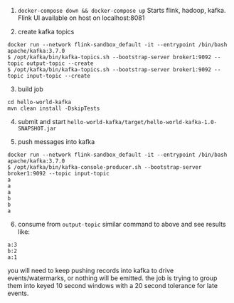 1. `docker-compose down && docker-compose up`
Starts flink, hadoop, kafka. Flink UI available on host on localhost:8081

2. create kafka topics 

```
docker run --network flink-sandbox_default -it --entrypoint /bin/bash apache/kafka:3.7.0
$ /opt/kafka/bin/kafka-topics.sh --bootstrap-server broker1:9092 --topic output-topic --create
$ /opt/kafka/bin/kafka-topics.sh --bootstrap-server broker1:9092 --topic input-topic --create
```

3. build job
```
cd hello-world-kafka
mvn clean install -DskipTests
```

4. submit and start `hello-world-kafka/target/hello-world-kafka-1.0-SNAPSHOT.jar`

5. push messages into kafka
```
docker run --network flink-sandbox_default -it --entrypoint /bin/bash apache/kafka:3.7.0
$ /opt/kafka/bin/kafka-console-producer.sh --bootstrap-server broker1:9092 --topic input-topic
a
a
a
b
b
a
```

6. consume from `output-topic` similar command to above and see results like:
```
a:3
b:2
a:1
```

you will need to keep pushing records into kafka to drive events/watermarks, or nothing will be
emitted. the job is trying to group them into keyed 10 second windows with a 20 second tolerance
for late events.
